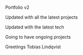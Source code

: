 Portfolio v2

Updated with all the latest projects

Updated with the latest tech

Going to have ongoing projects

Greetings Tobias Lindqvist